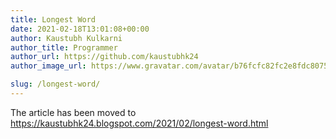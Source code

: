 ```yaml
---
title: Longest Word
date: 2021-02-18T13:01:08+00:00
author: Kaustubh Kulkarni
author_title: Programmer
author_url: https://github.com/kaustubhk24
author_image_url: https://www.gravatar.com/avatar/b76fcfc82fc2e8fdc8075636f1735f61?s=200

slug: /longest-word/
---
```

The article has been moved to https://kaustubhk24.blogspot.com/2021/02/longest-word.html